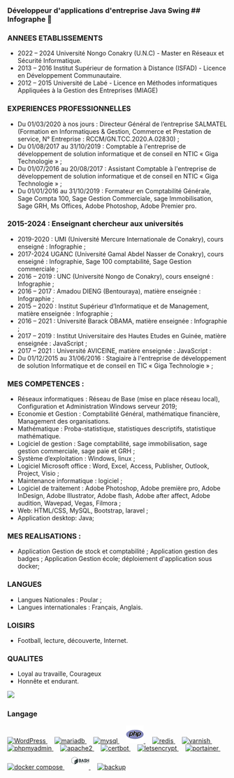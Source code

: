 ### Développeur d'applications d'entreprise Java Swing ## Infographe 👋
### ANNEES	      ETABLISSEMENTS
  - 2022 – 2024	  Université Nongo Conakry (U.N.C) - Master en Réseaux et Sécurité Informatique.
  - 2013 – 2016 	Institut Supérieur de formation à Distance (ISFAD) - Licence en Développement Communautaire.
  - 2012 – 2015 	Université de Labé - Licence en Méthodes informatiques Appliquées à la Gestion des Entreprises (MIAGE)
### EXPERIENCES PROFESSIONNELLES  
  - Du 01/03/2020 à nos jours : Directeur Général de l’entreprise SALMATEL (Formation en Informatiques & Gestion, Commerce et Prestation de service, N° Entreprise : RCCM/GN.TCC.2020.A.02830) ;
  - Du 01/08/2017 au 31/10/2019 : Comptable à l'entreprise de développement de solution informatique et de conseil en NTIC « Giga Technologie » ;
  - Du 01/07/2016 au 20/08/2017 : Assistant Comptable à l'entreprise de développement de solution informatique et de conseil en NTIC « Giga Technologie » ;
  - Du 01/01/2016 au 31/10/2019 : Formateur en Comptabilité Générale, Sage Compta 100, Sage Gestion Commerciale, sage Immobilisation, Sage GRH, Ms Offices, Adobe Photoshop, Adobe Premier pro.
### 2015-2024 : Enseignant chercheur aux universités
  - 2019-2020 : UMI (Université Mercure Internationale de Conakry), cours enseigné : Infographie ;
  - 2017-2024 UGANC (Université Gamal Abdel Nasser de Conakry), cours enseigné : Infographie, Sage 100 comptabilité, Sage Gestion commerciale ;
  - 2016 – 2019 : UNC (Université Nongo de Conakry), cours enseigné : Infographie ;
  - 2016 – 2017 : Amadou DIENG (Bentouraya), matière enseignée : Infographie ;
  - 2015 – 2020 : Institut Supérieur d’Informatique et de Management, matière enseignée : Infographie ;
  - 2016 – 2021 : Université Barack OBAMA, matière enseignée : Infographie ;
  - 2017 – 2019 : Institut Universitaire des Hautes Etudes en Guinée, matière enseignée : JavaScript ;
  - 2017 – 2021 : Université AVICEINE, matière enseignée : JavaScript :
  - Du 01/12/2015 au 31/06/2016 : Stagiaire à l'entreprise de développement de solution Informatique et de conseil en TIC « Giga Technologie » ;
### MES COMPETENCES :  
  - Réseaux informatiques : Réseau de Base (mise en place réseau local), Configuration et Administration Windows serveur 2019; 
  - Economie et Gestion : Comptabilité Général, mathématique financière, Management des organisations. 
  - Mathématique : Proba-statistique, statistiques descriptifs, statistique mathématique. 
  - Logiciel de gestion : Sage comptabilité, sage immobilisation, sage gestion commerciale, sage paie et GRH ; 
  - Système d’exploitation : Windows, linux ; 
  - Logiciel Microsoft office : Word, Excel, Access, Publisher, Outlook, Project, Visio ;
  - Maintenance informatique : logiciel ; 
  - Logiciel de traitement : Adobe Photoshop, Adobe première pro, Adobe InDesign, Adobe Illustrator, Adobe flash, Adobe after affect, Adobe audition, Wavepad, Vegas, Filmora ; 
  - Web: HTML/CSS, MySQL, Bootstrap, laravel ;
  - Application desktop: Java;
### MES REALISATIONS :
  - Application Gestion de stock et comptabilité ; Application gestion des badges ; Application Gestion école; déploiement d'application sous docker;
### LANGUES  
  - Langues Nationales : Poular ; 
  - Langues internationales : Français, Anglais. 
### LOISIRS
  - Football, lecture, découverte, Internet.    
### QUALITES 
  - Loyal au travaille, Courageux 
  - Honnête et endurant.

![](http://github-profile-summary-cards.vercel.app/api/cards/profile-details?username=souletigre&theme=default) 


### Langage 

<p align="left"> <a href="https://wordpress.org/" target="_blank" rel="noreferrer"> <img src="https://avatars.githubusercontent.com/u/276006?s=200&v=4" alt="WordPress" height="40" width="40"/> </a>&nbsp;&nbsp;&nbsp;
<a href="https://mariadb.org/" target="_blank" rel="noreferrer"> <img src="https://avatars.githubusercontent.com/u/4739304?s=200&v=4" alt="mariadb" height="40" width="40"/> </a>&nbsp;&nbsp;&nbsp; 
<a href="https://dev.mysql.com/" target="_blank" rel="noreferrer"> <img src="https://avatars.githubusercontent.com/u/2452804?s=200&v=4" alt="mysql" height="50" width="50"/> </a>&nbsp;&nbsp;&nbsp; 
<a href="https://www.php.net" target="_blank" rel="noreferrer"> <img src="https://raw.githubusercontent.com/github/explore/ccc16358ac4530c6a69b1b80c7223cd2744dea83/topics/php/php.png" alt="php" height="40" width="40"/> </a>&nbsp;&nbsp;&nbsp; 
<a href="https://redis.io" target="_blank" rel="noreferrer"> <img src="https://avatars.githubusercontent.com/u/1529926?s=200&v=4" alt="redis" height="40" width="40"/> </a>&nbsp;&nbsp;&nbsp; 
<a href="https://www.varnish-software.com/" target="_blank" rel="noreferrer"> <img src="https://avatars.githubusercontent.com/u/577014?s=200&v=4" alt="varnish" height="40" width="40"/> </a>&nbsp;&nbsp;&nbsp;
<a href="https://www.phpmyadmin.net/" target="_blank" rel="noreferrer"> <img src="https://avatars.githubusercontent.com/u/1351977?s=200&v=4" alt="phpmyadmin" height="40" width="40"/> </a>&nbsp;&nbsp;&nbsp; 
<a href="https://www.apache.org/" target="_blank" rel="noreferrer"> <img src="https://avatars.githubusercontent.com/u/47359?s=200&v=4" alt="apache2" height="40" width="40"/> </a>&nbsp;&nbsp;&nbsp; 
<a href="https://certbot.eff.org/" target="_blank" rel="noreferrer"> <img src="https://avatars.githubusercontent.com/u/17889013?s=200&v=4" alt="certbot" height="40" width="40"/> </a>&nbsp;&nbsp;&nbsp; 
<a href="https://letsencrypt.org/" target="_blank" rel="noreferrer"> <img src="https://avatars.githubusercontent.com/u/9289019?s=200&v=4" alt="letsencrypt" height="40" width="40"/> </a>&nbsp;&nbsp;&nbsp; 
<a href="https://www.portainer.io/?hsLang=en" target="_blank" rel="noreferrer"> <img src="https://avatars.githubusercontent.com/u/22225832?s=200&v=4" alt="portainer" height="40" width="40"/> </a>&nbsp;&nbsp;&nbsp; 
<a href="https://docs.docker.com/compose/" target="_blank" rel="noreferrer"> <img src="https://raw.githubusercontent.com/docker/compose/v2/logo.png" alt="docker compose" width="40" height="40" width="40"/> </a>&nbsp;&nbsp;&nbsp; 
<a href="https://www.gnu.org/software/bash/" target="_blank" rel="noreferrer"> <img src="https://raw.githubusercontent.com/github/explore/80688e429a7d4ef2fca1e82350fe8e3517d3494d/topics/bash/bash.png" alt="Bash" height="40" width="40" /> </a>&nbsp;&nbsp;&nbsp; 
<a href="https://www.offen.dev/" target="_blank" rel="noreferrer"> <img src="https://avatars.githubusercontent.com/u/47735043?s=200&v=4" alt="backup" height="35" width="35"/> </a> </p>


<!--
**souletigre/souletigre** is a ✨ _special_ ✨ repository because its `README.md` (this file) appears on your GitHub profile.

Here are some ideas to get you started:

- 🔭 I’m currently working on ...
- 🌱 I’m currently learning ...
- 👯 I’m looking to collaborate on ...
- 🤔 I’m looking for help with ...
- 💬 Ask me about ...
- 📫 How to reach me: ...
- 😄 Pronouns: ...
- ⚡ Fun fact: ...
-->
